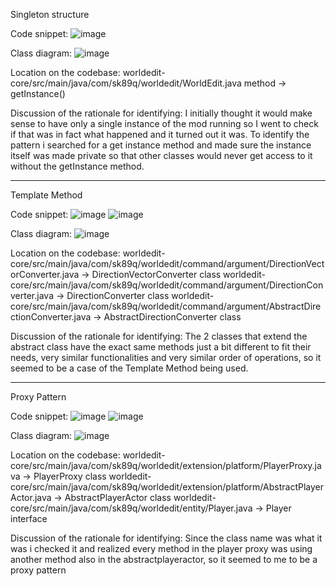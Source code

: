 Singleton structure

Code snippet:
![image](https://github.com/user-attachments/assets/7ee21ab2-3c4f-48b9-9285-66475846cf8e)

Class diagram:
![image](https://github.com/user-attachments/assets/3649acec-e2b8-4963-ad4c-a08eabb14f12)

Location on the codebase: worldedit-core/src/main/java/com/sk89q/worldedit/WorldEdit.java    method -> getInstance()

Discussion of the rationale for identifying: I initially thought it would make sense to have only a single instance of the mod running so I went to check if that was in fact what happened and it turned out it was. To identify the pattern i searched for a get instance method and made sure the instance itself was made private so that other classes would never get access to it without the getInstance method.

-------------------------------------------------------------------------------------------------------------------------------------------------------------------
Template Method

Code snippet:
![image](https://github.com/user-attachments/assets/fd944ced-727b-404c-b21e-945d1cf7f29e)
![image](https://github.com/user-attachments/assets/2b4c78c8-dc22-4988-98f6-d82392751f69)

Class diagram:
![image](https://github.com/user-attachments/assets/f5d599c7-5094-4c89-8348-ba93bb104814)

Location on the codebase: worldedit-core/src/main/java/com/sk89q/worldedit/command/argument/DirectionVectorConverter.java    -> DirectionVectorConverter class
                          worldedit-core/src/main/java/com/sk89q/worldedit/command/argument/DirectionConverter.java          -> DirectionConverter class
                          worldedit-core/src/main/java/com/sk89q/worldedit/command/argument/AbstractDirectionConverter.java  -> AbstractDirectionConverter class
                        
Discussion of the rationale for identifying: The 2 classes that extend the abstract class have the exact same methods just a bit different to fit their needs, very similar functionalities and very similar order of operations, so it seemed to be a case of the Template Method being used.

-------------------------------------------------------------------------------------------------------------------------------------------------------------------
Proxy Pattern

Code snippet:
![image](https://github.com/user-attachments/assets/4a3a6226-b33f-44b7-862d-003496b0c11d)
![image](https://github.com/user-attachments/assets/ef6427a4-8533-4a70-9bd4-ce97c52d3a26)

Class diagram:
![image](https://github.com/user-attachments/assets/1b3427f6-e182-48f8-8009-a83bb0568c93)

Location on the codebase: worldedit-core/src/main/java/com/sk89q/worldedit/extension/platform/PlayerProxy.java          -> PlayerProxy class
                          worldedit-core/src/main/java/com/sk89q/worldedit/extension/platform/AbstractPlayerActor.java  -> AbstractPlayerActor class
                          worldedit-core/src/main/java/com/sk89q/worldedit/entity/Player.java                           -> Player interface

Discussion of the rationale for identifying: Since the class name was what it was i checked it and realized every method in the player proxy was using another method also in the abstractplayeractor, so it seemed to me to be a proxy pattern
